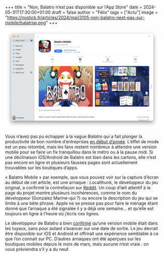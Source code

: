 +++
title = "Non, Balatro n’est pas disponible sur l’App Store"
date = 2024-05-31T17:30:00+01:00
draft = false
author = "Félix"
tags = ["Actu"]
image = "https://nostick.fr/articles/2024/mai/3105-non-balatro-nest-pas-sur-mobile/balatrop.png"
+++

![Un faux jeu Balatro sur l’App Store](balatrop.png "Attention arnaque !!") 

Vous n’avez pas pu échapper à la vague *Balatro* qui a fait plonger la productivité de bon nombre d’entreprises [en début d’année](https://nostick.fr/articles/2024/mars/balatro/). L’effet de mode est un peu retombé, mais les fans restent nombreux à attendre une version mobile pour se faire un fix tranquillou dans le métro ou à la pause midi. Si une déclinaison iOS/Android de Balatro est bien dans les cartons, elle n’est pas encore en ligne et plusieurs fausses pages sont actuellement trouvables sur les boutiques d’apps. 

« Balatro Mobile » par exemple, que vous pouvez voir sur la capture d’écran au début de cet article, est une arnaque : Localthunk, le développeur du jeu original, a confirmé la contrefaçon sur [Reddit](https://www.reddit.com/r/balatro/comments/1czh5dg/happy_to_see_that_balatro_has_an_official_store/). Un coup d’œil attentif à la page du projet montre plusieurs incohérences, comme le nom du développeur (Gonzalez Marine-qui ?) ou encore la description du jeu qui se limite à une bête phrase. Apple ne se presse pas pour faire le ménage étant donné que l’arnaque a été signalée il y a déjà une semaine… et qu’elle est toujours en ligne à l’heure où j’écris ces lignes. 

Le développeur de Balatro a bien [confirmé](https://toucharcade.com/2024/03/18/balatro-interview-mobile-port-localthunk-dlc-plans-updates-new-jokers-demo-feedback/) qu’une version mobile était dans les tuyaux, sans pour autant s’avancer sur une date de sortie. Le jeu devrait être disponible sur iOS et Android et offrirait une expérience semblable à ce que l’on connait sur PC. D’autres arnaques ont été aperçues sur les boutiques mobiles depuis le mois de mars, mais aucune n’est vraie : on vous préviendra s’il y a du neuf.

